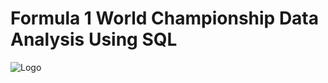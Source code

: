 # Formula 1 World Championship Data Analysis Using SQL

![Logo](https://i.pinimg.com/originals/dc/1e/cd/dc1ecd6a8b61a87ebca183f93e8f581c.png)
